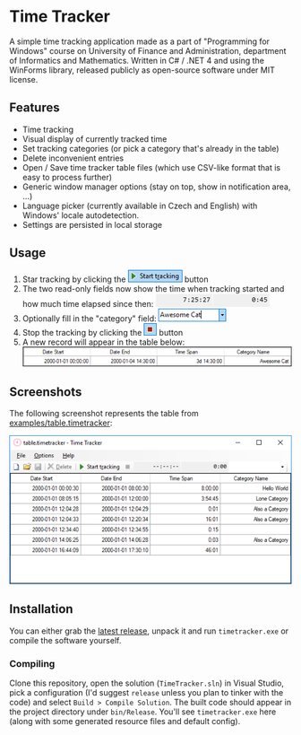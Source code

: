 # Time Tracker

A simple time tracking application made as a part of "Programming for Windows"
course on University of Finance and Administration,
department of Informatics and Mathematics.
Written in C# / .NET 4 and using the WinForms library,
released publicly as open-source software under MIT license.


## Features

* Time tracking
* Visual display of currently tracked time
* Set tracking categories (or pick a category that's already in the table)
* Delete inconvenient entries
* Open / Save time tracker table files (which use CSV-like format that is easy to process further)
* Generic window manager options (stay on top, show in notification area, ...)
* Language picker (currently available in Czech and English) with Windows' locale autodetection.
* Settings are persisted in local storage


## Usage

1. Star tracking by clicking the ![Start Tracking](/screenshots/btn_start_tracking.png?raw=true) button
2. The two read-only fields now show the time when tracking started and how much time elapsed since then: ![Two fields with absolute time and elapsed time](/screenshots/tracking_info.png?raw=true)
3. Optionally fill in the "category" field: ![A text field with "Awesome Cat" filled in](/screenshots/category_field.png?raw=true)
4. Stop the tracking by clicking the ![Stop Tracking](/screenshots/btn_stop_tracking.png?raw=true) button
5. A new record will appear in the table below: ![Example Time Tracker record](/screenshots/example_record.png?raw=true)


## Screenshots

The following screenshot represents the table from [examples/table.timetracker](/examples/table.timetracker):

![Example TimeTracker table displayed in the program's GUI](/screenshots/example_table.png?raw=true)


## Installation

You can either grab the [latest release](https://github.com/Amunak/TimeTracker/releases/latest), unpack it and run `timetracker.exe` or compile the software yourself.

### Compiling

Clone this repository, open the solution (`TimeTracker.sln`) in Visual Studio,
pick a configuration (I'd suggest `release` unless you plan to tinker with the code)
and select `Build > Compile Solution`. The built code should appear in the project directory
under `bin/Release`. You'll see `timetracker.exe` here
(along with some generated resource files and default config).
